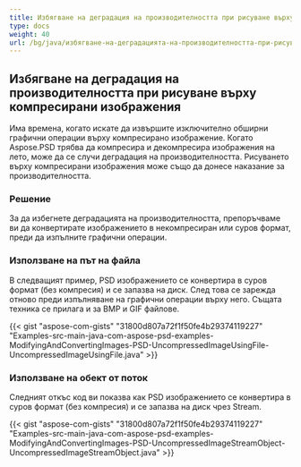 ```yaml
---
title: Избягване на деградация на производителността при рисуване върху компресирани изображения
type: docs
weight: 40
url: /bg/java/избягване-на-деградацията-на-производителността-при-рисуване-върху-компресирани-изображения/
---
```


## **Избягване на деградация на производителността при рисуване върху компресирани изображения**
Има времена, когато искате да извършите изключително обширни графични операции върху компресирано изображение. Когато Aspose.PSD трябва да компресира и декомпресира изображения на лето, може да се случи деградация на производителността. Рисуването върху компресирани изображения може също да донесе наказание за производителността.
### **Решение**
За да избегнете деградацията на производителността, препоръчваме ви да конвертирате изображението в некомпресиран или суров формат, преди да изпълните графични операции.
### **Използване на път на файла**
В следващият пример, PSD изображението се конвертира в суров формат (без компресия) и се запазва на диск. След това се зарежда отново преди изпълняване на графични операции върху него. Същата техника се прилага и за BMP и GIF файлове.



{{< gist "aspose-com-gists" "31800d807a72f1f50fe4b29374119227" "Examples-src-main-java-com-aspose-psd-examples-ModifyingAndConvertingImages-PSD-UncompressedImageUsingFile-UncompressedImageUsingFile.java" >}}
### **Използване на обект от поток**
Следният откъс код ви показва как PSD изображението се конвертира в суров формат (без компресия) и се запазва на диск чрез Stream.



{{< gist "aspose-com-gists" "31800d807a72f1f50fe4b29374119227" "Examples-src-main-java-com-aspose-psd-examples-ModifyingAndConvertingImages-PSD-UncompressedImageStreamObject-UncompressedImageStreamObject.java" >}}